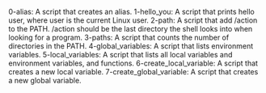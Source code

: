 0-alias: A script that creates an alias.
1-hello_you: A script that prints hello user, where user is the current Linux user.
2-path: A script that add /action to the PATH. /action should be the last directory the shell looks into when looking for a program.
3-paths: A script that counts the number of directories in the PATH.
4-global_variables: A script that lists environment variables.
5-local_variables: A script that lists all local variables and environment variables, and functions.
6-create_local_variable: A script that creates a new local variable.
7-create_global_variable: A script that creates a new global variable.
